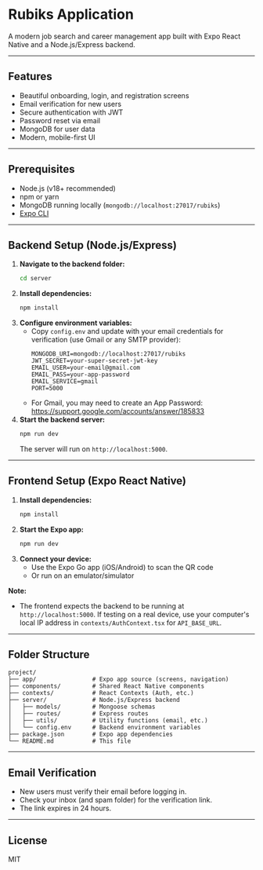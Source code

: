 # Rubiks Application

A modern job search and career management app built with Expo React Native and a Node.js/Express backend.

---

## Features
- Beautiful onboarding, login, and registration screens
- Email verification for new users
- Secure authentication with JWT
- Password reset via email
- MongoDB for user data
- Modern, mobile-first UI

---

## Prerequisites
- Node.js (v18+ recommended)
- npm or yarn
- MongoDB running locally (`mongodb://localhost:27017/rubiks`)
- [Expo CLI](https://docs.expo.dev/get-started/installation/)

---

## Backend Setup (Node.js/Express)

1. **Navigate to the backend folder:**
   ```bash
   cd server
   ```
2. **Install dependencies:**
   ```bash
   npm install
   ```
3. **Configure environment variables:**
   - Copy `config.env` and update with your email credentials for verification (use Gmail or any SMTP provider):
     ```env
     MONGODB_URI=mongodb://localhost:27017/rubiks
     JWT_SECRET=your-super-secret-jwt-key
     EMAIL_USER=your-email@gmail.com
     EMAIL_PASS=your-app-password
     EMAIL_SERVICE=gmail
     PORT=5000
     ```
   - For Gmail, you may need to create an App Password: https://support.google.com/accounts/answer/185833
4. **Start the backend server:**
   ```bash
   npm run dev
   ```
   The server will run on `http://localhost:5000`.

---

## Frontend Setup (Expo React Native)

1. **Install dependencies:**
   ```bash
   npm install
   ```
2. **Start the Expo app:**
   ```bash
   npm run dev
   ```
3. **Connect your device:**
   - Use the Expo Go app (iOS/Android) to scan the QR code
   - Or run on an emulator/simulator

**Note:**
- The frontend expects the backend to be running at `http://localhost:5000`. If testing on a real device, use your computer's local IP address in `contexts/AuthContext.tsx` for `API_BASE_URL`.

---

## Folder Structure

```
project/
├── app/                # Expo app source (screens, navigation)
├── components/         # Shared React Native components
├── contexts/           # React Contexts (Auth, etc.)
├── server/             # Node.js/Express backend
│   ├── models/         # Mongoose schemas
│   ├── routes/         # Express routes
│   ├── utils/          # Utility functions (email, etc.)
│   └── config.env      # Backend environment variables
├── package.json        # Expo app dependencies
└── README.md           # This file
```

---

## Email Verification
- New users must verify their email before logging in.
- Check your inbox (and spam folder) for the verification link.
- The link expires in 24 hours.

---

## License
MIT
